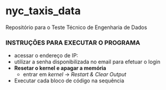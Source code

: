 # nyc_taxis_data
Repositório para o Teste Técnico de Engenharia de Dados


### INSTRUÇÕES PARA EXECUTAR O PROGRAMA

- acessar o endereço de IP: 
- utilizar a senha disponibilizada no email para efetuar o login
- **Resetar o kernel e apagar a memória**
   - entrar em *kernel* -> *Restart & Clear Output*
- Executar cada bloco de código na sequência
  
